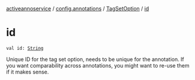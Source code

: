 [activeannoservice](../../index.md) / [config.annotations](../index.md) / [TagSetOption](index.md) / [id](./id.md)

# id

`val id: `[`String`](https://kotlinlang.org/api/latest/jvm/stdlib/kotlin/-string/index.html)

Unique ID for the tag set option, needs to be unique for the annotation. If you want comparability across annotations,
you might want to re-use them if it makes sense.

